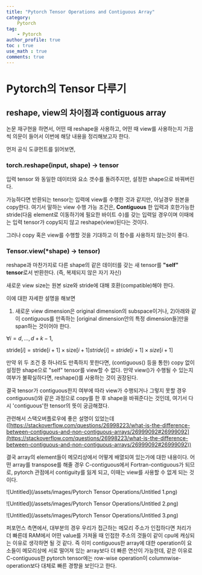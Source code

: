 ```yaml
---
title: "Pytorch Tensor Operations and Contiguous Array"
category:
    Pytorch
tag:
    - Pytorch
author_profile: true
toc : true
use_math : true
comments: true
---
```





# Pytorch의 Tensor 다루기

## reshape, view의 차이점과 contiguous array

논문 재구현을 하면서, 어떤 때 reshape을 사용하고, 어떤 때 view를 사용하는지 가끔씩 의문이 들어서 이번에 해당 내용을 정리해보고자 한다.

먼저 공식 도큐먼트를 읽어보면,

### torch.reshape(input, shape) → tensor

입력 tensor 와 동일한 데이터와 요소 갯수를 돌려주지만, 설정한 shape으로 바꿔버린다.

가능하다면 반환되는 tensor는 입력에 view를 수행한 것과 같지만, 아닐경우 원본을 copy한다.
여기서 말하는 view 수행 가능 조건은, **Contiguous** 한 입력과 호한가능한 stride(다음 element로 이동하기에 필요한 바이트 수)를 갖는 입력일 경우이며 이때에는 입력 tensor가 copy되지 않고 reshape(view)된다는 것이다.

그러나 copy 혹은 view를 수행할 것을 기대하고 이 함수를 사용하지 않는것이 좋다.

### Tensor.view(*shape) → tensor)

reshape과 마찬가지로 다른 shape의 같은 데이터를 갖는 새 tensor를 **"self" tensor**로서 반환한다. (즉, 복제되지 않은 자기 자신)

새로운 view size는 원본 size와 stride에 대해 호환(compatible)해야 한다.

이에 대한 자세한 설명을 해보면
1) 새로운 view dimension은 original dimension의 subspace이거나, 
2)아래와 같이 contiguous를 만족하는 [original dimension안의 특정 dimension들]만을 span하는 것이어야 한다.

$∀i=d,…,d+k−1,$

$\text{stride}[i] = \text{stride}[i+1] \times \text{size}[i+1]stride[i]=stride[i+1]×size[i+1]$

만약 위 두 조건 중 하나라도 만족하지 못한다면, (contiguous() 등을 통한) copy 없이 설정한 shape으로 "self" tensor를 view할 수 없다. 만약 view()가 수행될 수 있는지 여부가 불확실하다면, reshape()를 사용하는 것이 권장된다. 

결국 tensor가 contiguous한지 여부에 따라 view가 수행되거나 그렇지 못할 경우 contiguous()와 같은 과정으로 copy를 한 후 shape을 바꿔준다는 것인데, 
여기서 다시 'contiguous'한 tensor의 뜻이 궁금해졌다.

관련해서 스택오버플로우에 좋은 설명이 있었는데 ([https://stackoverflow.com/questions/26998223/what-is-the-difference-between-contiguous-and-non-contiguous-arrays/26999092#26999092](https://stackoverflow.com/questions/26998223/what-is-the-difference-between-contiguous-and-non-contiguous-arrays/26999092#26999092))

결국 array의 element들이 메모리상에서 어떻게 배열되여 있는가에 대한 내용이다.
어떤 array를 transpose를 해줄 경우 C-contiguous에서 Fortran-contiguous가 되므로, pytorch 관점에서 contiguity를 잃게 되고, 이때는 view를 사용할 수 없게 되는 것이다.

![Untitled](/assets/images/Pytorch Tensor Operations/Untitled 1.png)

![Untitled](/assets/images/Pytorch Tensor Operations/Untitled 2.png)

![Untitled](/assets/images/Pytorch Tensor Operations/Untitled 3.png)

퍼포먼스 측면에서, 대부분의 경우 우리가 접근하는 메모리 주소가 인접하다면 처리가 더 빠른데 RAM에서 어떤 value를 가져올 때 인접한 주소의 것들이 같이 cpu에 캐싱되는 이유로 생각하면 될 것 같다. 즉 이미 contiguous한 array에 대한 operation이 요소들이 메모리상에 서로 떨어져 있는 array보다 더 빠른 연산이 가능한데, 같은 이유로 C-contiguous한 pytorch tensor에는 row-wise operation이 columnwise-operation보다 대체로 빠른 경향을 보인다고 한다.